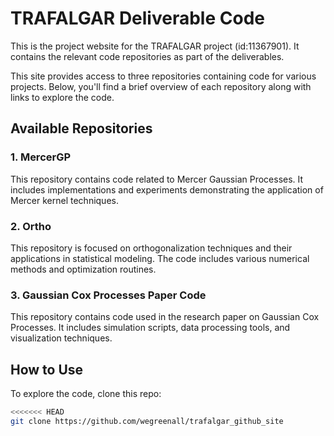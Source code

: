 # TRAFALGAR Deliverable Code

This is the project website for the TRAFALGAR project (id:11367901).
It contains the relevant code repositories as part of the deliverables.

This site provides access to three repositories containing code for various projects. Below, you'll find a brief overview of each repository along with links to explore the code.

## Available Repositories

### 1. MercerGP
This repository contains code related to Mercer Gaussian Processes. It includes implementations and experiments demonstrating the application of Mercer kernel techniques.

### 2. Ortho
This repository is focused on orthogonalization techniques and their applications in statistical modeling. The code includes various numerical methods and optimization routines.

### 3. Gaussian Cox Processes Paper Code
This repository contains code used in the research paper on Gaussian Cox Processes. It includes simulation scripts, data processing tools, and visualization techniques.

## How to Use
To explore the code, clone this repo:
```sh
<<<<<<< HEAD
git clone https://github.com/wegreenall/trafalgar_github_site
```

